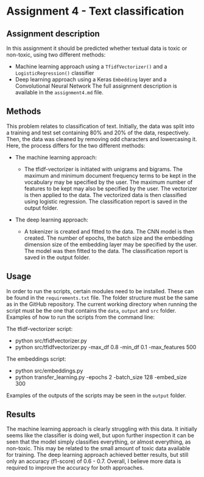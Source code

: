 # Assignment 4 - Text classification
 
## Assignment description
In this assignment it should be predicted whether textual data is toxic or non-toxic, using two different methods:
- Machine learning approach using a ```TfidfVectorizer()``` and a ```LogisticRegression()``` classifier
- Deep learning approach using a Keras ```Embedding``` layer and a Convolutional Neural Network
The full assignment description is available in the ```assignment4.md``` file.

## Methods
This problem relates to classification of text. Initially, the data was split into a training and test set containing 80% and 20% of the data, respectively. Then, the data was cleaned by removing odd characters and lowercasing it. Here, the process differs for the two different methods:

- The machine learning approach:
  - The tfidf-vectorizer is initiated with unigrams and bigrams. The maximum and minimum document frequency terms to be kept in the vocabulary may be specified by the user. The maximum number of features to be kept may also be specified by the user. The vectorizer is then applied to the data. The vectorized data is then classified using logistic regression. The classification report is saved in the output folder. 
  
- The deep learning approach:
  - A tokenizer is created and fitted to the data. The CNN model is then created. The number of epochs, the batch size and the embedding dimension size of the embedding layer may be specified by the user. The model was then fitted to the data. The classification report is saved in the output folder. 

## Usage
In order to run the scripts, certain modules need to be installed. These can be found in the ```requirements.txt``` file. The folder structure must be the same as in the GitHub repository. The current working directory when running the script must be the one that contains the ```data```, ```output``` and ```src``` folder. Examples of how to run the scripts from the command line: 

The tfidf-vectorizer script:
- python src/tfidfvectorizer.py
- python src/tfidfvectorizer.py -max_df 0.8 -min_df 0.1 -max_features 500

The embeddings script:
- python src/embeddings.py
- python transfer_learning.py -epochs 2 -batch_size 128 -embed_size 300
  
Examples of the outputs of the scripts may be seen in the ```output``` folder. 

## Results
The machine learning approach is clearly struggling with this data. It initially seems like the classifier is doing well, but upon further inspection it can be seen that the model simply classifies everything, or almost everything, as non-toxic. This may be related to the small amount of toxic data available for training. The deep learning approach achieved better results, but still only an accuracy (f1-score) of 0.6 - 0.7. Overall, I believe more data is required to improve the accuracy for both approaches. 